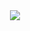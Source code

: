 <div align="center">
    <img src="https://streak-stats.demolab.com?user=johnsese&theme=highcontrast&border_radius=40&date_format=M%20j%5B%2C%20Y%5D&type=svg" />
</div>